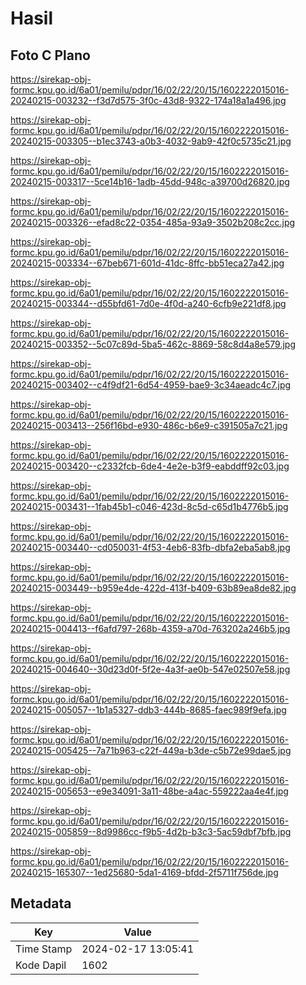 # Hasil

## Foto C Plano

https://sirekap-obj-formc.kpu.go.id/6a01/pemilu/pdpr/16/02/22/20/15/1602222015016-20240215-003232--f3d7d575-3f0c-43d8-9322-174a18a1a496.jpg

https://sirekap-obj-formc.kpu.go.id/6a01/pemilu/pdpr/16/02/22/20/15/1602222015016-20240215-003305--b1ec3743-a0b3-4032-9ab9-42f0c5735c21.jpg

https://sirekap-obj-formc.kpu.go.id/6a01/pemilu/pdpr/16/02/22/20/15/1602222015016-20240215-003317--5ce14b16-1adb-45dd-948c-a39700d26820.jpg

https://sirekap-obj-formc.kpu.go.id/6a01/pemilu/pdpr/16/02/22/20/15/1602222015016-20240215-003326--efad8c22-0354-485a-93a9-3502b208c2cc.jpg

https://sirekap-obj-formc.kpu.go.id/6a01/pemilu/pdpr/16/02/22/20/15/1602222015016-20240215-003334--67beb671-601d-41dc-8ffc-bb51eca27a42.jpg

https://sirekap-obj-formc.kpu.go.id/6a01/pemilu/pdpr/16/02/22/20/15/1602222015016-20240215-003344--d55bfd61-7d0e-4f0d-a240-6cfb9e221df8.jpg

https://sirekap-obj-formc.kpu.go.id/6a01/pemilu/pdpr/16/02/22/20/15/1602222015016-20240215-003352--5c07c89d-5ba5-462c-8869-58c8d4a8e579.jpg

https://sirekap-obj-formc.kpu.go.id/6a01/pemilu/pdpr/16/02/22/20/15/1602222015016-20240215-003402--c4f9df21-6d54-4959-bae9-3c34aeadc4c7.jpg

https://sirekap-obj-formc.kpu.go.id/6a01/pemilu/pdpr/16/02/22/20/15/1602222015016-20240215-003413--256f16bd-e930-486c-b6e9-c391505a7c21.jpg

https://sirekap-obj-formc.kpu.go.id/6a01/pemilu/pdpr/16/02/22/20/15/1602222015016-20240215-003420--c2332fcb-6de4-4e2e-b3f9-eabddff92c03.jpg

https://sirekap-obj-formc.kpu.go.id/6a01/pemilu/pdpr/16/02/22/20/15/1602222015016-20240215-003431--1fab45b1-c046-423d-8c5d-c65d1b4776b5.jpg

https://sirekap-obj-formc.kpu.go.id/6a01/pemilu/pdpr/16/02/22/20/15/1602222015016-20240215-003440--cd050031-4f53-4eb6-83fb-dbfa2eba5ab8.jpg

https://sirekap-obj-formc.kpu.go.id/6a01/pemilu/pdpr/16/02/22/20/15/1602222015016-20240215-003449--b959e4de-422d-413f-b409-63b89ea8de82.jpg

https://sirekap-obj-formc.kpu.go.id/6a01/pemilu/pdpr/16/02/22/20/15/1602222015016-20240215-004413--f6afd797-268b-4359-a70d-763202a246b5.jpg

https://sirekap-obj-formc.kpu.go.id/6a01/pemilu/pdpr/16/02/22/20/15/1602222015016-20240215-004640--30d23d0f-5f2e-4a3f-ae0b-547e02507e58.jpg

https://sirekap-obj-formc.kpu.go.id/6a01/pemilu/pdpr/16/02/22/20/15/1602222015016-20240215-005057--1b1a5327-ddb3-444b-8685-faec989f9efa.jpg

https://sirekap-obj-formc.kpu.go.id/6a01/pemilu/pdpr/16/02/22/20/15/1602222015016-20240215-005425--7a71b963-c22f-449a-b3de-c5b72e99dae5.jpg

https://sirekap-obj-formc.kpu.go.id/6a01/pemilu/pdpr/16/02/22/20/15/1602222015016-20240215-005653--e9e34091-3a11-48be-a4ac-559222aa4e4f.jpg

https://sirekap-obj-formc.kpu.go.id/6a01/pemilu/pdpr/16/02/22/20/15/1602222015016-20240215-005859--8d9986cc-f9b5-4d2b-b3c3-5ac59dbf7bfb.jpg

https://sirekap-obj-formc.kpu.go.id/6a01/pemilu/pdpr/16/02/22/20/15/1602222015016-20240215-165307--1ed25680-5da1-4169-bfdd-2f5711f756de.jpg


## Metadata

| Key        | Value               |
| ---------- | ------------------- |
| Time Stamp | 2024-02-17 13:05:41 |
| Kode Dapil | 1602                |



